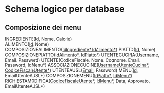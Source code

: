 # Schema logico per database
## Composizione dei menu
INGREDIENTE(<ins>Id</ins>, Nome, Calorie)\
ALIMENTO(<ins>Id</ins>, Nome)\
COMPOSIZIONEALIMENTO(<ins>IdIngrediente*</ins>,<ins>IdAlimento*</ins>)
PIATTO(<ins>Id</ins>, Nome)
COMPOSIZIONEPIATTO(<ins>IdAlimento*</ins>, <ins>IdPiatto*</ins>)
UTENTECUCINA(<ins>Username</ins>, Email, Password)
UTENTE(<ins>CodiceFiscale</ins>, Nome, Cognome, Email, Password, IdMenu*)
ASSOCIAZIONECUCINE(<ins>UsernameUtenteCucina*</ins>, <ins>CodiceFiscaleUtente*</ins>)
UTENTEAUSL(<ins>Email</ins>, Password)
MENU(<ins>Id</ins>, EmailUtenteAUSL*)
COMPOSIZIONEMENU(<ins>IdPiatto*</ins>, <ins>IdMenu*</ins>)
RICHIESTAMODIFICA(<ins>CodiceFiscaleUtente*</ins>, <ins>IdMenu*</ins>, Data, Approvato, EmailUtenteAUSL*)
